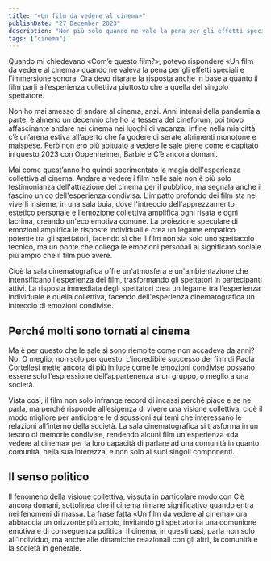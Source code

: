 ```yaml
---
title: "«Un film da vedere al cinema»"
publishDate: "27 December 2023"
description: "Non più solo quando ne vale la pena per gli effetti speciali e sonori, ma anche per le dinamiche con il pubblico in sala e con quello fuori"
tags: ["cinema"]
---
```


Quando mi chiedevano «Com’è questo film?», potevo rispondere «Un film da vedere al cinema» quando ne valeva la pena per gli effetti speciali e l'immersione sonora. Ora devo ritarare la risposta anche in base a quanto il film parli all’esperienza collettiva piuttosto che a quella del singolo spettatore.

Non ho mai smesso di andare al cinema, anzi. Anni intensi della pandemia a parte, è almeno un decennio che ho la tessera del cineforum, poi trovo affascinante andare nei cinema nei luoghi di vacanza, infine nella mia città c’è un’arena estiva all’aperto che fa godere di serate altrimenti monotone e malspese. Però non ero più abituato a vedere le sale piene come è capitato in questo 2023 con Oppenheimer, Barbie e C’è ancora domani.

Mai come quest’anno ho quindi sperimentato la magia dell'esperienza collettiva al cinema. Andare a vedere i film nelle sale non è più solo testimonianza dell'attrazione del cinema per il pubblico, ma segnala anche il fascino unico dell'esperienza condivisa. L'impatto profondo dei film sta nel viverli insieme, in una sala buia, dove l'intreccio dell'apprezzamento estetico personale e l'emozione collettiva amplifica ogni risata e ogni lacrima, creando un'eco emotiva comune. La proiezione speculare di emozioni amplifica le risposte individuali e crea un legame empatico potente tra gli spettatori, facendo sì che il film non sia solo uno spettacolo tecnico, ma un ponte che collega le emozioni personali al significato sociale più ampio che il film può avere.

Cioè la sala cinematografica offre un'atmosfera e un'ambientazione che intensificano l'esperienza del film, trasformando gli spettatori in partecipanti attivi. La risposta immediata degli spettatori crea un legame tra l'esperienza individuale e quella collettiva, facendo dell'esperienza cinematografica un intreccio di emozioni condivise.

## Perché molti sono tornati al cinema

Ma è per questo che le sale si sono riempite come non accadeva da anni? No. O meglio, non solo per questo. L'incredibile successo del film di Paola Cortellesi mette ancora di più in luce come le emozioni condivise possano essere solo l’espressione dell’appartenenza a un gruppo, o meglio a una società.

Vista così, il film non solo infrange record di incassi perché piace e se ne parla, ma perché risponde all’esigenza di vivere una visione collettiva, cioè il modo migliore per anticipare le discussioni sui temi che interessano le relazioni all’interno della società. La sala cinematografica si trasforma in un tesoro di memorie condivise, rendendo alcuni film un'esperienza «da vedere al cinema» per la loro capacità di parlare ad una comunità in quanto comunità, nella sua interezza, e non solo ai suoi singoli componenti.

## Il senso politico

Il fenomeno della visione collettiva, vissuta in particolare modo con C’è ancora domani, sottolinea che il cinema rimane significativo quando entra nei fenomeni di massa. La frase fatta «Un film da vedere al cinema» ora abbraccia un orizzonte più ampio, invitando gli spettatori a una comunione emotiva e di conseguenza politica. Il cinema, in questi casi, parla non solo all'individuo, ma anche alle dinamiche relazionali con gli altri, la comunità e la società in generale.
